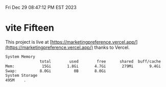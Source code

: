 Fri Dec 29 08:47:12 PM EST 2023

# vite Fifteen


This project is live at [https://marketingpreference.vercel.app/](https://marketingpreference.vercel.app/) thanks to Vercel.

```bash
System Memory
               total        used        free      shared  buff/cache   available
Mem:            15Gi       1.8Gi       4.7Gi       279Mi       9.4Gi        13Gi
Swap:          8.0Gi          0B       8.0Gi
System Storage
495M	.
